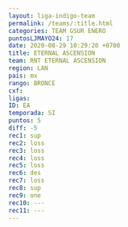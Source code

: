 ```yaml
---
layout: liga-indigo-team
permalink: /teams/:title.html
categories: TEAM GSUR ENERO
puntosLJMAYO24: 17
date: 2020-08-29 10:29:20 +0700
title: ETERNAL ASCENSION
team: RNT ETERNAL ASCENSION
region: LAN
pais: mx
rango: BRONCE
cxf: 
ligas: 
ID: EA
temporada: SI
puntos: 5
diff: -5
rec1: sup
rec2: loss
rec3: loss
rec4: loss
rec5: loss
rec6: des
rec7: loss
rec8: sup
rec9: one
rec10: ---
rec11: ---
---
```

